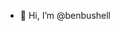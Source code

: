 - 👋 Hi, I’m @benbushell

<!---
benbushell/benbushell is a ✨ special ✨ repository because its `README.md` (this file) appears on your GitHub profile.
You can click the Preview link to take a look at your changes.
--->
